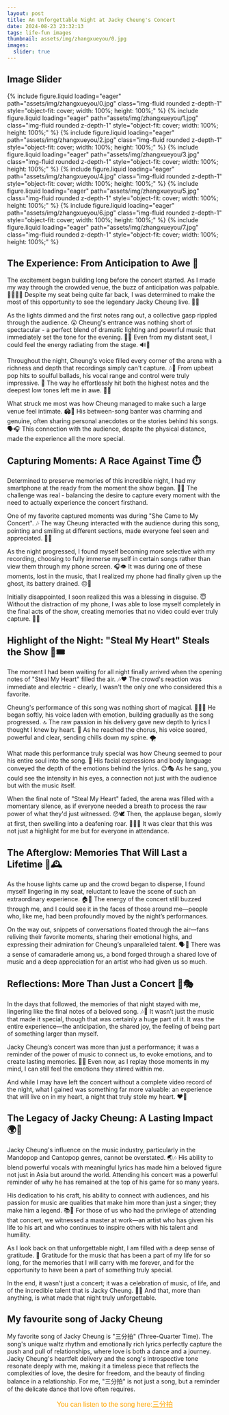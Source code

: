 ```yaml
---
layout: post
title: An Unforgettable Night at Jacky Cheung's Concert
date: 2024-08-23 23:32:13
tags: life-fun images
thumbnail: assets/img/zhangxueyou/0.jpg
images:
  slider: true
---
```


## Image Slider

<swiper-container keyboard="true" navigation="true" pagination="true" pagination-clickable="true" pagination-dynamic-bullets="true" rewind="true">
  <swiper-slide>{% include figure.liquid loading="eager" path="assets/img/zhangxueyou/0.jpg" class="img-fluid rounded z-depth-1" style="object-fit: cover; width: 100%; height: 100%;" %}</swiper-slide>
  <swiper-slide>{% include figure.liquid loading="eager" path="assets/img/zhangxueyou/1.jpg" class="img-fluid rounded z-depth-1" style="object-fit: cover; width: 100%; height: 100%;" %}</swiper-slide>
  <swiper-slide>{% include figure.liquid loading="eager" path="assets/img/zhangxueyou/2.jpg" class="img-fluid rounded z-depth-1" style="object-fit: cover; width: 100%; height: 100%;" %}</swiper-slide>
  <swiper-slide>{% include figure.liquid loading="eager" path="assets/img/zhangxueyou/3.jpg" class="img-fluid rounded z-depth-1" style="object-fit: cover; width: 100%; height: 100%;" %}</swiper-slide>
  <swiper-slide>{% include figure.liquid loading="eager" path="assets/img/zhangxueyou/4.jpg" class="img-fluid rounded z-depth-1" style="object-fit: cover; width: 100%; height: 100%;" %}</swiper-slide>
  <swiper-slide>{% include figure.liquid loading="eager" path="assets/img/zhangxueyou/5.jpg" class="img-fluid rounded z-depth-1" style="object-fit: cover; width: 100%; height: 100%;" %}</swiper-slide>
  <swiper-slide>{% include figure.liquid loading="eager" path="assets/img/zhangxueyou/6.jpg" class="img-fluid rounded z-depth-1" style="object-fit: cover; width: 100%; height: 100%;" %}</swiper-slide>
  <swiper-slide>{% include figure.liquid loading="eager" path="assets/img/zhangxueyou/7.jpg" class="img-fluid rounded z-depth-1" style="object-fit: cover; width: 100%; height: 100%;" %}</swiper-slide>
 

</swiper-container>

## The Experience: From Anticipation to Awe 🎉

The excitement began building long before the concert started. As I made my way through the crowded venue, the buzz of anticipation was palpable. 🏃‍♂️🏃‍♀️ Despite my seat being quite far back, I was determined to make the most of this opportunity to see the legendary Jacky Cheung live. 🎤🌟

As the lights dimmed and the first notes rang out, a collective gasp rippled through the audience. 😮 Cheung's entrance was nothing short of spectacular - a perfect blend of dramatic lighting and powerful music that immediately set the tone for the evening. 🌆✨ Even from my distant seat, I could feel the energy radiating from the stage. 🔊💺

Throughout the night, Cheung's voice filled every corner of the arena with a richness and depth that recordings simply can't capture. 🎶📀 From upbeat pop hits to soulful ballads, his vocal range and control were truly impressive. 🎵 The way he effortlessly hit both the highest notes and the deepest low tones left me in awe. 🎼👏

What struck me most was how Cheung managed to make such a large venue feel intimate. 🏟️💖 His between-song banter was charming and genuine, often sharing personal anecdotes or the stories behind his songs. 🗣️🎧 This connection with the audience, despite the physical distance, made the experience all the more special.

## Capturing Moments: A Race Against Time ⏱️

Determined to preserve memories of this incredible night, I had my smartphone at the ready from the moment the show began. 📱👀 The challenge was real - balancing the desire to capture every moment with the need to actually experience the concert firsthand.

One of my favorite captured moments was during "She Came to My Concert". 🎶 The way Cheung interacted with the audience during this song, pointing and smiling at different sections, made everyone feel seen and appreciated. 🤳😄

As the night progressed, I found myself becoming more selective with my recording, choosing to fully immerse myself in certain songs rather than view them through my phone screen. 🎧👁️ It was during one of these moments, lost in the music, that I realized my phone had finally given up the ghost, its battery drained. 😔🔋

Initially disappointed, I soon realized this was a blessing in disguise. 😇 Without the distraction of my phone, I was able to lose myself completely in the final acts of the show, creating memories that no video could ever truly capture. 🎥❌

## Highlight of the Night: "Steal My Heart" Steals the Show 💖🎟️

The moment I had been waiting for all night finally arrived when the opening notes of "Steal My Heart" filled the air. 🎶❤️ The crowd's reaction was immediate and electric - clearly, I wasn't the only one who considered this a favorite.

Cheung's performance of this song was nothing short of magical. 🧙‍♂️✨ He began softly, his voice laden with emotion, building gradually as the song progressed. 🔝 The raw passion in his delivery gave new depth to lyrics I thought I knew by heart. 💬 As he reached the chorus, his voice soared, powerful and clear, sending chills down my spine. 🌪️

What made this performance truly special was how Cheung seemed to pour his entire soul into the song. 💓 His facial expressions and body language conveyed the depth of the emotions behind the lyrics. 😌🎭 As he sang, you could see the intensity in his eyes, a connection not just with the audience but with the music itself.

When the final note of "Steal My Heart" faded, the arena was filled with a momentary silence, as if everyone needed a breath to process the raw power of what they'd just witnessed. 😯🕊️ Then, the applause began, slowly at first, then swelling into a deafening roar. 👏👏👏 It was clear that this was not just a highlight for me but for everyone in attendance.

## The Afterglow: Memories That Will Last a Lifetime 🌟🕰️

As the house lights came up and the crowd began to disperse, I found myself lingering in my seat, reluctant to leave the scene of such an extraordinary experience. 🏠👀 The energy of the concert still buzzed through me, and I could see it in the faces of those around me—people who, like me, had been profoundly moved by the night’s performances.

On the way out, snippets of conversations floated through the air—fans reliving their favorite moments, sharing their emotional highs, and expressing their admiration for Cheung’s unparalleled talent. 🗣️🎼 There was a sense of camaraderie among us, a bond forged through a shared love of music and a deep appreciation for an artist who had given us so much.

## Reflections: More Than Just a Concert 🤔🎭

In the days that followed, the memories of that night stayed with me, lingering like the final notes of a beloved song. 🎶💭 It wasn’t just the music that made it special, though that was certainly a huge part of it. It was the entire experience—the anticipation, the shared joy, the feeling of being part of something larger than myself.

Jacky Cheung’s concert was more than just a performance; it was a reminder of the power of music to connect us, to evoke emotions, and to create lasting memories. 🌈💞 Even now, as I replay those moments in my mind, I can still feel the emotions they stirred within me.

And while I may have left the concert without a complete video record of the night, what I gained was something far more valuable: an experience that will live on in my heart, a night that truly stole my heart. ❤️🎼

## The Legacy of Jacky Cheung: A Lasting Impact 🌍🎵

Jacky Cheung's influence on the music industry, particularly in the Mandopop and Cantopop genres, cannot be overstated. 🌏🎶 His ability to blend powerful vocals with meaningful lyrics has made him a beloved figure not just in Asia but around the world. Attending his concert was a powerful reminder of why he has remained at the top of his game for so many years.

His dedication to his craft, his ability to connect with audiences, and his passion for music are qualities that make him more than just a singer; they make him a legend. 📚👑 For those of us who had the privilege of attending that concert, we witnessed a master at work—an artist who has given his life to his art and who continues to inspire others with his talent and humility.

As I look back on that unforgettable night, I am filled with a deep sense of gratitude. 🙏 Gratitude for the music that has been a part of my life for so long, for the memories that I will carry with me forever, and for the opportunity to have been a part of something truly special.

In the end, it wasn't just a concert; it was a celebration of music, of life, and of the incredible talent that is Jacky Cheung. 🎉🎈 And that, more than anything, is what made that night truly unforgettable.

## My favourite song of Jacky Cheung
My favorite song of Jacky Cheung is "三分拍" (Three-Quarter Time). The song's unique waltz rhythm and emotionally rich lyrics perfectly capture the push and pull of relationships, where love is both a dance and a journey. Jacky Cheung's heartfelt delivery and the song's introspective tone resonate deeply with me, making it a timeless piece that reflects the complexities of love, the desire for freedom, and the beauty of finding balance in a relationship. For me, "三分拍" is not just a song, but a reminder of the delicate dance that love often requires.

<div style="font-size: medium; text-align: center; font-family: 'Arial', sans-serif; color:orange">You can listen to the song here:<a href="http://163cn.tv/wKI7OSt" style="color: orange">三分拍</a></div>

